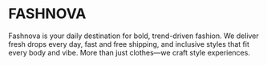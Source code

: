 # FASHNOVA
​Fashnova is your daily destination for bold, trend-driven fashion. We deliver fresh drops every day, fast and free shipping, and inclusive styles that fit every body and vibe. More than just clothes—we craft style experiences.

